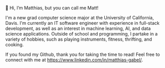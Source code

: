👋 Hi, I’m Matthias, but you can call me Matt! 

I'm a new grad computer science major at the University of California, Davis. I'm currently an IT software engineer with 
experience in full-stack development, as well as an interest in machine learning, AI, and data science applications. 
Outside of school and programming, I partake in a variety of hobbies, such as playing instruments, fitness, thrifting, 
and cooking.

If you found my Github, thank you for taking the time to read! Feel free to connect with me at https://www.linkedin.com/in/matthias-gabel/.

<!---
mutthias/mutthias is a ✨ special ✨ repository because its `README.md` (this file) appears on your GitHub profile.
You can click the Preview link to take a look at your changes.
--->
